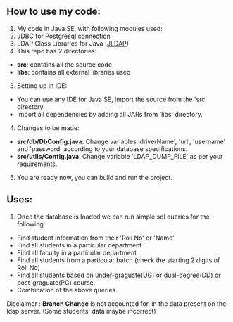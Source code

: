 
## How to use my code:

1. My code in Java SE, with following modules used:
  1. [JDBC](http://en.wikipedia.org/wiki/Java_Database_Connectivity) for Postgresql connection
  2. LDAP Class Libraries for Java ([JLDAP](http://www.openldap.org/jldap/))
2. This repo has 2 directories:
  * __src__: contains all the source code
  * __libs__: contains all external libraries used
3. Setting up in IDE:
  * You can use any IDE for Java SE, import the source from the 'src' directory.
  * Import all dependencies by adding all JARs from 'libs' directory.
4. Changes to be made:
  * __src/db/DbConfig.java__: Change variables 'driverName', 'url', 'username' and 'password' according to your database specifications.
  * __src/utils/Config.java__: Change variable 'LDAP_DUMP_FILE' as per your requirements.
5. You are ready now, you can build and run the project.

## Uses:

1. Once the database is loaded we can run simple sql queries for the following:
  * Find student information from their 'Roll No' or 'Name'
  * Find all students in a particular department
  * Find all faculty in a particular department
  * Find all students from a particular batch (check the starting 2 digits of Roll No)
  * Find all students based on under-graguate(UG) or dual-degree(DD) or post-graguate(PG) course.
  * Combination of the above queries.

Disclaimer : __Branch Change__ is not accounted for, in the data present on the ldap server. (Some students' data maybe incorrect)
